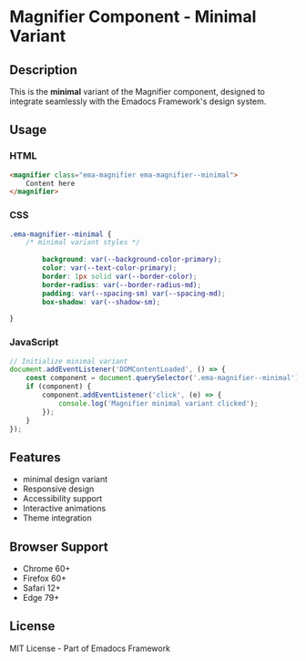 # Magnifier Component - Minimal Variant

## Description
This is the **minimal** variant of the Magnifier component, designed to integrate seamlessly with the Emadocs Framework's design system.

## Usage

### HTML
```html
<magnifier class="ema-magnifier ema-magnifier--minimal">
    Content here
</magnifier>
```

### CSS
```css
.ema-magnifier--minimal {
    /* minimal variant styles */
    
        background: var(--background-color-primary);
        color: var(--text-color-primary);
        border: 1px solid var(--border-color);
        border-radius: var(--border-radius-md);
        padding: var(--spacing-sm) var(--spacing-md);
        box-shadow: var(--shadow-sm);
    
}
```

### JavaScript
```javascript
// Initialize minimal variant
document.addEventListener('DOMContentLoaded', () => {
    const component = document.querySelector('.ema-magnifier--minimal');
    if (component) {
        component.addEventListener('click', (e) => {
            console.log('Magnifier minimal variant clicked');
        });
    }
});
```

## Features
- minimal design variant
- Responsive design
- Accessibility support
- Interactive animations
- Theme integration

## Browser Support
- Chrome 60+
- Firefox 60+
- Safari 12+
- Edge 79+

## License
MIT License - Part of Emadocs Framework
